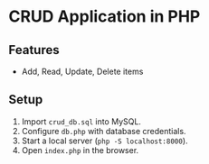 # CRUD Application in PHP

## Features
- Add, Read, Update, Delete items


## Setup
1. Import `crud_db.sql` into MySQL.
2. Configure `db.php` with database credentials.
3. Start a local server (`php -S localhost:8000`).
4. Open `index.php` in the browser.
